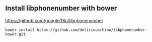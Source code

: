 ## Install libphonenumber with bower
https://github.com/googlei18n/libphonenumber
```
bower install https://github.com/deliriousrhino/libphonenumber-bower.git
```